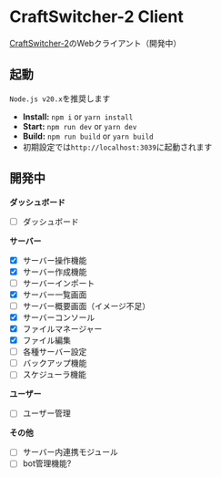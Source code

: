 # CraftSwitcher-2 Client
[CraftSwitcher-2](https://github.com/Necnion8/CraftSwitcher-2)のWebクライアント（開発中）

## 起動
`Node.js v20.x`を推奨します

- **Install:** `npm i` or `yarn install`
- **Start:** `npm run dev` or `yarn dev`
- **Build:** `npm run build` or `yarn build`
- 初期設定では`http://localhost:3039`に起動されます

## 開発中
**ダッシュボード**
- [ ] ダッシュボード

**サーバー**
- [x] サーバー操作機能
- [x] サーバー作成機能
- [ ] サーバーインポート
- [x] サーバー一覧画面
- [ ] サーバー概要画面（イメージ不足）
- [x] サーバーコンソール
- [x] ファイルマネージャー
- [x] ファイル編集
- [ ] 各種サーバー設定
- [ ] バックアップ機能
- [ ] スケジューラ機能

**ユーザー**
- [ ] ユーザー管理

**その他**
- [ ] サーバー内連携モジュール
- [ ] bot管理機能?

